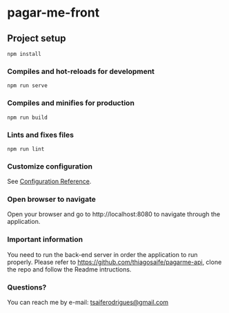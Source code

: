 # pagar-me-front

## Project setup
```
npm install
```

### Compiles and hot-reloads for development
```
npm run serve
```

### Compiles and minifies for production
```
npm run build
```

### Lints and fixes files
```
npm run lint
```
### Customize configuration
See [Configuration Reference](https://cli.vuejs.org/config/).

### Open browser to navigate
Open your browser and go to http://localhost:8080 to navigate through the application.

### Important information
You need to run the back-end server in order the application to run properly.
Please refer to https://github.com/thiagosaife/pagarme-api, clone the repo and follow the Readme intructions.

### Questions?
You can reach me by e-mail: tsaiferodrigues@gmail.com
